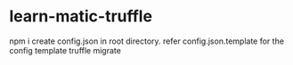 # learn-matic-truffle

npm i 
create config.json in root directory. refer config.json.template for the config template
truffle migrate

